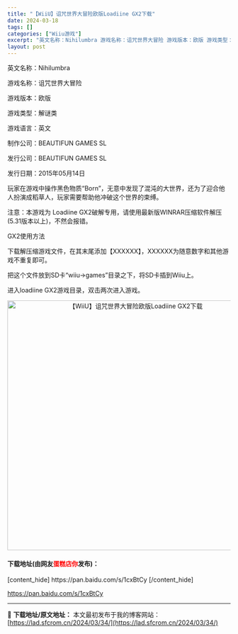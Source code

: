 ```yaml
---
title: "【WiiU】诅咒世界大冒险欧版Loadiine GX2下载"
date: 2024-03-18
tags: []
categories: ["Wiiu游戏"]
excerpt: "英文名称：Nihilumbra 游戏名称：诅咒世界大冒险 游戏版本：欧版 游戏类型：解谜类 游戏语言：英文 制作公司：BEAUTIFUN GAMES SL 发行公司：BEAUTIFUN GAMES SL 发行日期：2015年05月14日 玩家在游戏中操作黑色物质“Born”，无意中发现了混沌的大世界&hellip;"
layout: post
---
```


英文名称：Nihilumbra

游戏名称：诅咒世界大冒险

游戏版本：欧版

游戏类型：解谜类

游戏语言：英文

制作公司：BEAUTIFUN GAMES SL

发行公司：BEAUTIFUN GAMES SL

发行日期：2015年05月14日

玩家在游戏中操作黑色物质“Born”，无意中发现了混沌的大世界，还为了迎合他人扮演成稻草人，玩家需要帮助他冲破这个世界的束缚。

注意：本游戏为 Loadiine GX2破解专用，请使用最新版WINRAR压缩软件解压(5.31版本以上)，不然会报错。

GX2使用方法

下载解压缩游戏文件，在其末尾添加【XXXXXX】，XXXXXX为随意数字和其他游戏不重复即可。

把这个文件放到SD卡“wiiu→games”目录之下，将SD卡插到Wiiu上。

进入loadiine GX2游戏目录，双击两次进入游戏。
<p align="center"><img src="https://lad.sfcrom.cn/wp-content/uploads/2024/03/20240318_65f84471e36ca.jpg" alt="【WiiU】诅咒世界大冒险欧版Loadiine GX2下载" width="564" align="" border="0" /></p>

<h4>下载地址(由网友<span style="color: red;">蛋糕店你</span>发布)：</h4>
[content_hide]
https://pan.baidu.com/s/1cxBtCy
[/content_hide]

<!--wechatfans start-->
https://pan.baidu.com/s/1cxBtCy
<!--wechatfans end-->

---
📖 **下载地址/原文地址：** 本文最初发布于我的博客网站：[https://lad.sfcrom.cn/2024/03/34/](https://lad.sfcrom.cn/2024/03/34/)
